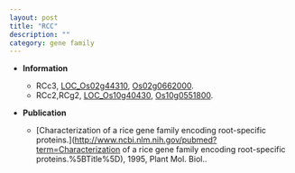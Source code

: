 ```yaml
---
layout: post
title: "RCC"
description: ""
category: gene family
---
```


* **Information**  
    + RCc3, [LOC_Os02g44310](http://rice.uga.edu/cgi-bin/ORF_infopage.cgi?orf=LOC_Os02g44310), [Os02g0662000](https://rapdb.dna.affrc.go.jp/locus/?name=Os02g0662000).
    + RCc2,RCg2, [LOC_Os10g40430](http://rice.uga.edu/cgi-bin/ORF_infopage.cgi?orf=LOC_Os10g40430), [Os10g0551800](https://rapdb.dna.affrc.go.jp/locus/?name=Os10g0551800).

* **Publication**  
    + [Characterization of a rice gene family encoding root-specific proteins.](http://www.ncbi.nlm.nih.gov/pubmed?term=Characterization of a rice gene family encoding root-specific proteins.%5BTitle%5D), 1995, Plant Mol. Biol..



